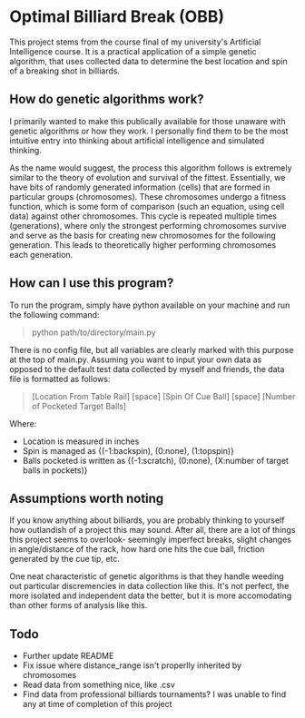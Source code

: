 # Optimal Billiard Break (OBB)

This project stems from the course final of my university's Artificial Intelligence course. It is a practical application of a simple genetic algorithm, that uses collected data to determine the best location and spin of a breaking shot in billiards. 

## How do genetic algorithms work?

I primarily wanted to make this publically available for those unaware with genetic algorithms or how they work. I personally find them to be the most intuitive entry into thinking about artificial intelligence and simulated thinking. 

As the name would suggest, the process this algorithm follows is extremely similar to the theory of evolution and survival of the fittest. Essentially, we have bits of randomly generated information (cells) that are formed in particular groups (chromosomes). These chromosomes undergo a fitness function, which is some form of comparison (such an equation, using cell data) against other chromosomes. This cycle is repeated multiple times (generations), where only the strongest performing chromosomes survive and serve as the basis for creating new chromosomes for the following generation. This leads to theoretically higher performing chromosomes each generation.

## How can I use this program?

To run the program, simply have python available on your machine and run the following command:

> python path/to/directory/main.py

There is no config file, but all variables are clearly marked with this purpose at the top of main.py. Assuming you want to input your own data as opposed to the default test data collected by myself and friends, the data file is formatted as follows:

> [Location From Table Rail] [space] [Spin Of Cue Ball] [space] [Number of Pocketed Target Balls]
  
Where:
  - Location is measured in inches
  - Spin is managed as {(-1:backspin), (0:none), (1:topspin)}
  - Balls pocketed is written as {(-1:scratch), (0:none), (X:number of target balls in pockets)}

## Assumptions worth noting

If you know anything about billiards, you are probably thinking to yourself how outlandish of a project this may sound. After all, there are a lot of things this project seems to overlook- seemingly imperfect breaks, slight changes in angle/distance of the rack, how hard one hits the cue ball, friction generated by the cue tip, etc.

One neat characteristic of genetic algorithms is that they handle weeding out particular discremencies in data collection like this. It's not perfect, the more isolated and independent data the better, but it is more accomodating than other forms of analysis like this.

## Todo
  - Further update README
  - Fix issue where distance_range isn't properlly inherited by chromosomes
  - Read data from something nice, like .csv
  - Find data from professional billiards tournaments? I was unable to find any at time of completion of this project
